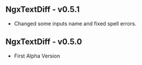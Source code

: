 ## NgxTextDiff - v0.5.1
* Changed some inputs name and fixed spell errors.

## NgxTextDiff - v0.5.0
* First Alpha Version
